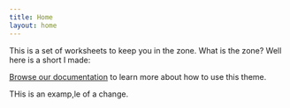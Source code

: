 ```yaml
---
title: Home
layout: home
---
```


This is a set of worksheets to keep you in the zone.  What is the zone? Well here is a short I made:

[Browse our documentation][Just the Docs] to learn more about how to use this theme.

THis is an examp,le of a change.

[Just the Docs]: https://just-the-docs.github.io/just-the-docs/
[GitHub Pages]: https://docs.github.com/en/pages
[README]: https://github.com/just-the-docs/just-the-docs-template/blob/main/README.md
[Jekyll]: https://jekyllrb.com
[GitHub Pages / Actions workflow]: https://github.blog/changelog/2022-07-27-github-pages-custom-github-actions-workflows-beta/
[use this template]: https://github.com/just-the-docs/just-the-docs-template/generate
